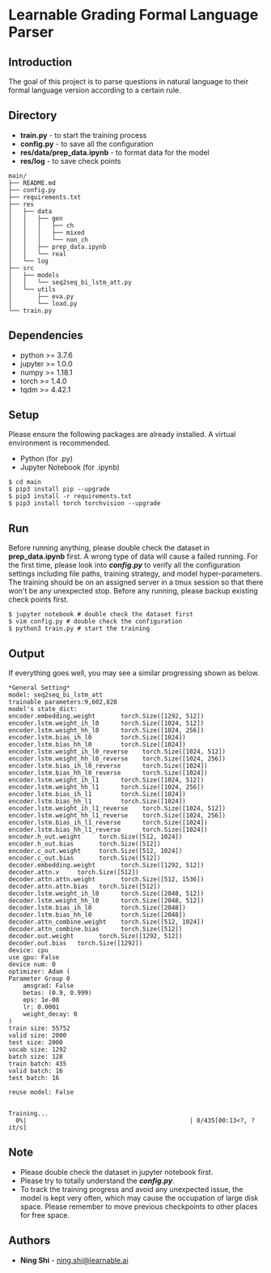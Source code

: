 # Learnable Grading Formal Language Parser

## Introduction
The goal of this project is to parse questions in natural language to their formal language version according to a certain rule.

## Directory
+ **train.py** - to start the training process
+ **config.py** - to save all the configuration
+ **res/data/prep_data.ipynb** - to format data for the model
+ **res/log** - to save check points
```
main/
├── README.md
├── config.py
├── requirements.txt
├── res
│   ├── data
│   │   ├── gen
│   │   │   ├── ch
│   │   │   ├── mixed
│   │   │   └── non_ch
│   │   ├── prep_data.ipynb
│   │   └── real
│   └── log
├── src
│   ├── models
│   │   └── seq2seq_bi_lstm_att.py
│   └── utils
│       ├── eva.py
│       └── load.py
└── train.py
```

## Dependencies
+ python >= 3.7.6
+ jupyter >= 1.0.0
+ numpy >= 1.18.1
+ torch >= 1.4.0
+ tqdm >= 4.42.1


## Setup
Please ensure the following packages are already installed. A virtual environment is recommended.
+ Python (for .py)
+ Jupyter Notebook (for .ipynb)

```
$ cd main
$ pip3 install pip --upgrade
$ pip3 install -r requirements.txt
$ pip3 install torch torchvision --upgrade
```

## Run
Before running anything, please double check the dataset in **prep_data.ipynb** first. A wrong type of data will cause a failed running. For the first time, please look into ***config.py*** to verify all the configuration settings including file paths, training strategy, and model hyper-parameters. The training should be on an assigned server in a tmux session so that there won't be any unexpected stop. Before any running, please backup existing check points first.
```
$ jupyter notebook # double check the dataset first
$ vim config.py # double check the configuration
$ python3 train.py # start the training
```

## Output
If everything goes well, you may see a similar progressing shown as below.
```
*General Setting*
model: seq2seq_bi_lstm_att
trainable parameters:9,602,828
model's state_dict:
encoder.embedding.weight       torch.Size([1292, 512])
encoder.lstm.weight_ih_l0      torch.Size([1024, 512])
encoder.lstm.weight_hh_l0      torch.Size([1024, 256])
encoder.lstm.bias_ih_l0        torch.Size([1024])
encoder.lstm.bias_hh_l0        torch.Size([1024])
encoder.lstm.weight_ih_l0_reverse    torch.Size([1024, 512])
encoder.lstm.weight_hh_l0_reverse    torch.Size([1024, 256])
encoder.lstm.bias_ih_l0_reverse      torch.Size([1024])
encoder.lstm.bias_hh_l0_reverse      torch.Size([1024])
encoder.lstm.weight_ih_l1      torch.Size([1024, 512])
encoder.lstm.weight_hh_l1      torch.Size([1024, 256])
encoder.lstm.bias_ih_l1        torch.Size([1024])
encoder.lstm.bias_hh_l1        torch.Size([1024])
encoder.lstm.weight_ih_l1_reverse    torch.Size([1024, 512])
encoder.lstm.weight_hh_l1_reverse    torch.Size([1024, 256])
encoder.lstm.bias_ih_l1_reverse      torch.Size([1024])
encoder.lstm.bias_hh_l1_reverse      torch.Size([1024])
encoder.h_out.weight     torch.Size([512, 1024])
encoder.h_out.bias       torch.Size([512])
encoder.c_out.weight     torch.Size([512, 1024])
encoder.c_out.bias       torch.Size([512])
decoder.embedding.weight       torch.Size([1292, 512])
decoder.attn.v     torch.Size([512])
decoder.attn.attn.weight       torch.Size([512, 1536])
decoder.attn.attn.bias   torch.Size([512])
decoder.lstm.weight_ih_l0      torch.Size([2048, 512])
decoder.lstm.weight_hh_l0      torch.Size([2048, 512])
decoder.lstm.bias_ih_l0        torch.Size([2048])
decoder.lstm.bias_hh_l0        torch.Size([2048])
decoder.attn_combine.weight    torch.Size([512, 1024])
decoder.attn_combine.bias      torch.Size([512])
decoder.out.weight       torch.Size([1292, 512])
decoder.out.bias   torch.Size([1292])
device: cpu
use gpu: False
device num: 0
optimizer: Adam (
Parameter Group 0
    amsgrad: False
    betas: (0.9, 0.999)
    eps: 1e-08
    lr: 0.0001
    weight_decay: 0
)
train size: 55752
valid size: 2000
test size: 2000
vocab size: 1292
batch size: 128
train batch: 435
valid batch: 16
test batch: 16

reuse model: False


Training...
  0%|                                             | 0/435[00:13<?, ?it/s]
```

## Note
+ Please double check the dataset in jupyter notebook first.
+ Please try to totally understand the ***config.py***.
+ To track the training progress and avoid any unexpected issue, the model is kept very often, which may cause the occupation of large disk space. Please remember to move previous checkpoints to other places for free space. 


## Authors
* **Ning Shi** - ning.shi@learnable.ai
